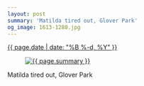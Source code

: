 ```yaml
---
layout: post
summary: 'Matilda tired out, Glover Park'
og_image: 1613-1280.jpg
---
```


<p>
 <time>
  <a href="/1613">
   {{ page.date | date: "%B %-d, %Y" }}
  </a>
 </time>
 <a href="/1613">
  <figure data-taken="3/25/2022">
   <img alt="{{ page.summary }}" sizes="(min-width: 700px) 50vw, calc(100vw - 2rem)" src="{{ site.assets_url }}/1613-640.jpg" srcset="{{ site.assets_url }}/1613-320.jpg 320w, {{ site.assets_url }}/1613-640.jpg 640w, {{ site.assets_url }}/1613-960.jpg 960w, {{ site.assets_url }}/1613-1280.jpg 1280w"/>
  </figure>
 </a>
 <span>
  Matilda tired out, Glover Park
 </span>
</p>

